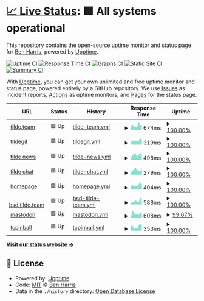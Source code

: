 # [📈 Live Status](https://benharri.github.io/upptime): <!--live status--> **🟩 All systems operational**

This repository contains the open-source uptime monitor and status page for [Ben Harris](https://benharri.org/), powered by [Upptime](https://github.com/upptime/upptime).

[![Uptime CI](https://github.com/benharri/upptime/workflows/Uptime%20CI/badge.svg)](https://github.com/benharri/upptime/actions?query=workflow%3A%22Uptime+CI%22)
[![Response Time CI](https://github.com/benharri/upptime/workflows/Response%20Time%20CI/badge.svg)](https://github.com/benharri/upptime/actions?query=workflow%3A%22Response+Time+CI%22)
[![Graphs CI](https://github.com/benharri/upptime/workflows/Graphs%20CI/badge.svg)](https://github.com/benharri/upptime/actions?query=workflow%3A%22Graphs+CI%22)
[![Static Site CI](https://github.com/benharri/upptime/workflows/Static%20Site%20CI/badge.svg)](https://github.com/benharri/upptime/actions?query=workflow%3A%22Static+Site+CI%22)
[![Summary CI](https://github.com/benharri/upptime/workflows/Summary%20CI/badge.svg)](https://github.com/benharri/upptime/actions?query=workflow%3A%22Summary+CI%22)

With [Upptime](https://upptime.js.org), you can get your own unlimited and free uptime monitor and status page, powered entirely by a GitHub repository. We use [Issues](https://github.com/benharri/upptime/issues) as incident reports, [Actions](https://github.com/benharri/upptime/actions) as uptime monitors, and [Pages](https://benharri.github.io/upptime) for the status page.

<!--start: status pages-->
<!-- This summary is generated by Upptime (https://github.com/upptime/upptime) -->
<!-- Do not edit this manually, your changes will be overwritten -->
<!-- prettier-ignore -->
| URL | Status | History | Response Time | Uptime |
| --- | ------ | ------- | ------------- | ------ |
| <img alt="" src="https://icons.duckduckgo.com/ip3/tilde.team.ico" height="13"> [tilde.team](https://tilde.team) | 🟩 Up | [tilde-team.yml](https://github.com/benharri/upptime/commits/HEAD/history/tilde-team.yml) | <details><summary><img alt="Response time graph" src="./graphs/tilde-team/response-time-week.png" height="20"> 674ms</summary><br><a href="https://benharri.github.io/upptime/history/tilde-team"><img alt="Response time 459" src="https://img.shields.io/endpoint?url=https%3A%2F%2Fraw.githubusercontent.com%2Fbenharri%2Fupptime%2FHEAD%2Fapi%2Ftilde-team%2Fresponse-time.json"></a><br><a href="https://benharri.github.io/upptime/history/tilde-team"><img alt="24-hour response time 578" src="https://img.shields.io/endpoint?url=https%3A%2F%2Fraw.githubusercontent.com%2Fbenharri%2Fupptime%2FHEAD%2Fapi%2Ftilde-team%2Fresponse-time-day.json"></a><br><a href="https://benharri.github.io/upptime/history/tilde-team"><img alt="7-day response time 674" src="https://img.shields.io/endpoint?url=https%3A%2F%2Fraw.githubusercontent.com%2Fbenharri%2Fupptime%2FHEAD%2Fapi%2Ftilde-team%2Fresponse-time-week.json"></a><br><a href="https://benharri.github.io/upptime/history/tilde-team"><img alt="30-day response time 538" src="https://img.shields.io/endpoint?url=https%3A%2F%2Fraw.githubusercontent.com%2Fbenharri%2Fupptime%2FHEAD%2Fapi%2Ftilde-team%2Fresponse-time-month.json"></a><br><a href="https://benharri.github.io/upptime/history/tilde-team"><img alt="1-year response time 473" src="https://img.shields.io/endpoint?url=https%3A%2F%2Fraw.githubusercontent.com%2Fbenharri%2Fupptime%2FHEAD%2Fapi%2Ftilde-team%2Fresponse-time-year.json"></a></details> | <details><summary><a href="https://benharri.github.io/upptime/history/tilde-team">100.00%</a></summary><a href="https://benharri.github.io/upptime/history/tilde-team"><img alt="All-time uptime 99.96%" src="https://img.shields.io/endpoint?url=https%3A%2F%2Fraw.githubusercontent.com%2Fbenharri%2Fupptime%2FHEAD%2Fapi%2Ftilde-team%2Fuptime.json"></a><br><a href="https://benharri.github.io/upptime/history/tilde-team"><img alt="24-hour uptime 100.00%" src="https://img.shields.io/endpoint?url=https%3A%2F%2Fraw.githubusercontent.com%2Fbenharri%2Fupptime%2FHEAD%2Fapi%2Ftilde-team%2Fuptime-day.json"></a><br><a href="https://benharri.github.io/upptime/history/tilde-team"><img alt="7-day uptime 100.00%" src="https://img.shields.io/endpoint?url=https%3A%2F%2Fraw.githubusercontent.com%2Fbenharri%2Fupptime%2FHEAD%2Fapi%2Ftilde-team%2Fuptime-week.json"></a><br><a href="https://benharri.github.io/upptime/history/tilde-team"><img alt="30-day uptime 100.00%" src="https://img.shields.io/endpoint?url=https%3A%2F%2Fraw.githubusercontent.com%2Fbenharri%2Fupptime%2FHEAD%2Fapi%2Ftilde-team%2Fuptime-month.json"></a><br><a href="https://benharri.github.io/upptime/history/tilde-team"><img alt="1-year uptime 99.95%" src="https://img.shields.io/endpoint?url=https%3A%2F%2Fraw.githubusercontent.com%2Fbenharri%2Fupptime%2FHEAD%2Fapi%2Ftilde-team%2Fuptime-year.json"></a></details>
| <img alt="" src="https://icons.duckduckgo.com/ip3/tildegit.org.ico" height="13"> [tildegit](https://tildegit.org) | 🟩 Up | [tildegit.yml](https://github.com/benharri/upptime/commits/HEAD/history/tildegit.yml) | <details><summary><img alt="Response time graph" src="./graphs/tildegit/response-time-week.png" height="20"> 319ms</summary><br><a href="https://benharri.github.io/upptime/history/tildegit"><img alt="Response time 318" src="https://img.shields.io/endpoint?url=https%3A%2F%2Fraw.githubusercontent.com%2Fbenharri%2Fupptime%2FHEAD%2Fapi%2Ftildegit%2Fresponse-time.json"></a><br><a href="https://benharri.github.io/upptime/history/tildegit"><img alt="24-hour response time 285" src="https://img.shields.io/endpoint?url=https%3A%2F%2Fraw.githubusercontent.com%2Fbenharri%2Fupptime%2FHEAD%2Fapi%2Ftildegit%2Fresponse-time-day.json"></a><br><a href="https://benharri.github.io/upptime/history/tildegit"><img alt="7-day response time 319" src="https://img.shields.io/endpoint?url=https%3A%2F%2Fraw.githubusercontent.com%2Fbenharri%2Fupptime%2FHEAD%2Fapi%2Ftildegit%2Fresponse-time-week.json"></a><br><a href="https://benharri.github.io/upptime/history/tildegit"><img alt="30-day response time 332" src="https://img.shields.io/endpoint?url=https%3A%2F%2Fraw.githubusercontent.com%2Fbenharri%2Fupptime%2FHEAD%2Fapi%2Ftildegit%2Fresponse-time-month.json"></a><br><a href="https://benharri.github.io/upptime/history/tildegit"><img alt="1-year response time 327" src="https://img.shields.io/endpoint?url=https%3A%2F%2Fraw.githubusercontent.com%2Fbenharri%2Fupptime%2FHEAD%2Fapi%2Ftildegit%2Fresponse-time-year.json"></a></details> | <details><summary><a href="https://benharri.github.io/upptime/history/tildegit">100.00%</a></summary><a href="https://benharri.github.io/upptime/history/tildegit"><img alt="All-time uptime 99.95%" src="https://img.shields.io/endpoint?url=https%3A%2F%2Fraw.githubusercontent.com%2Fbenharri%2Fupptime%2FHEAD%2Fapi%2Ftildegit%2Fuptime.json"></a><br><a href="https://benharri.github.io/upptime/history/tildegit"><img alt="24-hour uptime 100.00%" src="https://img.shields.io/endpoint?url=https%3A%2F%2Fraw.githubusercontent.com%2Fbenharri%2Fupptime%2FHEAD%2Fapi%2Ftildegit%2Fuptime-day.json"></a><br><a href="https://benharri.github.io/upptime/history/tildegit"><img alt="7-day uptime 100.00%" src="https://img.shields.io/endpoint?url=https%3A%2F%2Fraw.githubusercontent.com%2Fbenharri%2Fupptime%2FHEAD%2Fapi%2Ftildegit%2Fuptime-week.json"></a><br><a href="https://benharri.github.io/upptime/history/tildegit"><img alt="30-day uptime 99.96%" src="https://img.shields.io/endpoint?url=https%3A%2F%2Fraw.githubusercontent.com%2Fbenharri%2Fupptime%2FHEAD%2Fapi%2Ftildegit%2Fuptime-month.json"></a><br><a href="https://benharri.github.io/upptime/history/tildegit"><img alt="1-year uptime 99.92%" src="https://img.shields.io/endpoint?url=https%3A%2F%2Fraw.githubusercontent.com%2Fbenharri%2Fupptime%2FHEAD%2Fapi%2Ftildegit%2Fuptime-year.json"></a></details>
| <img alt="" src="https://icons.duckduckgo.com/ip3/tilde.news.ico" height="13"> [tilde news](https://tilde.news) | 🟩 Up | [tilde-news.yml](https://github.com/benharri/upptime/commits/HEAD/history/tilde-news.yml) | <details><summary><img alt="Response time graph" src="./graphs/tilde-news/response-time-week.png" height="20"> 498ms</summary><br><a href="https://benharri.github.io/upptime/history/tilde-news"><img alt="Response time 419" src="https://img.shields.io/endpoint?url=https%3A%2F%2Fraw.githubusercontent.com%2Fbenharri%2Fupptime%2FHEAD%2Fapi%2Ftilde-news%2Fresponse-time.json"></a><br><a href="https://benharri.github.io/upptime/history/tilde-news"><img alt="24-hour response time 335" src="https://img.shields.io/endpoint?url=https%3A%2F%2Fraw.githubusercontent.com%2Fbenharri%2Fupptime%2FHEAD%2Fapi%2Ftilde-news%2Fresponse-time-day.json"></a><br><a href="https://benharri.github.io/upptime/history/tilde-news"><img alt="7-day response time 498" src="https://img.shields.io/endpoint?url=https%3A%2F%2Fraw.githubusercontent.com%2Fbenharri%2Fupptime%2FHEAD%2Fapi%2Ftilde-news%2Fresponse-time-week.json"></a><br><a href="https://benharri.github.io/upptime/history/tilde-news"><img alt="30-day response time 475" src="https://img.shields.io/endpoint?url=https%3A%2F%2Fraw.githubusercontent.com%2Fbenharri%2Fupptime%2FHEAD%2Fapi%2Ftilde-news%2Fresponse-time-month.json"></a><br><a href="https://benharri.github.io/upptime/history/tilde-news"><img alt="1-year response time 428" src="https://img.shields.io/endpoint?url=https%3A%2F%2Fraw.githubusercontent.com%2Fbenharri%2Fupptime%2FHEAD%2Fapi%2Ftilde-news%2Fresponse-time-year.json"></a></details> | <details><summary><a href="https://benharri.github.io/upptime/history/tilde-news">100.00%</a></summary><a href="https://benharri.github.io/upptime/history/tilde-news"><img alt="All-time uptime 99.35%" src="https://img.shields.io/endpoint?url=https%3A%2F%2Fraw.githubusercontent.com%2Fbenharri%2Fupptime%2FHEAD%2Fapi%2Ftilde-news%2Fuptime.json"></a><br><a href="https://benharri.github.io/upptime/history/tilde-news"><img alt="24-hour uptime 100.00%" src="https://img.shields.io/endpoint?url=https%3A%2F%2Fraw.githubusercontent.com%2Fbenharri%2Fupptime%2FHEAD%2Fapi%2Ftilde-news%2Fuptime-day.json"></a><br><a href="https://benharri.github.io/upptime/history/tilde-news"><img alt="7-day uptime 100.00%" src="https://img.shields.io/endpoint?url=https%3A%2F%2Fraw.githubusercontent.com%2Fbenharri%2Fupptime%2FHEAD%2Fapi%2Ftilde-news%2Fuptime-week.json"></a><br><a href="https://benharri.github.io/upptime/history/tilde-news"><img alt="30-day uptime 100.00%" src="https://img.shields.io/endpoint?url=https%3A%2F%2Fraw.githubusercontent.com%2Fbenharri%2Fupptime%2FHEAD%2Fapi%2Ftilde-news%2Fuptime-month.json"></a><br><a href="https://benharri.github.io/upptime/history/tilde-news"><img alt="1-year uptime 99.21%" src="https://img.shields.io/endpoint?url=https%3A%2F%2Fraw.githubusercontent.com%2Fbenharri%2Fupptime%2FHEAD%2Fapi%2Ftilde-news%2Fuptime-year.json"></a></details>
| <img alt="" src="https://icons.duckduckgo.com/ip3/tilde.chat.ico" height="13"> [tilde chat](https://tilde.chat) | 🟩 Up | [tilde-chat.yml](https://github.com/benharri/upptime/commits/HEAD/history/tilde-chat.yml) | <details><summary><img alt="Response time graph" src="./graphs/tilde-chat/response-time-week.png" height="20"> 279ms</summary><br><a href="https://benharri.github.io/upptime/history/tilde-chat"><img alt="Response time 226" src="https://img.shields.io/endpoint?url=https%3A%2F%2Fraw.githubusercontent.com%2Fbenharri%2Fupptime%2FHEAD%2Fapi%2Ftilde-chat%2Fresponse-time.json"></a><br><a href="https://benharri.github.io/upptime/history/tilde-chat"><img alt="24-hour response time 158" src="https://img.shields.io/endpoint?url=https%3A%2F%2Fraw.githubusercontent.com%2Fbenharri%2Fupptime%2FHEAD%2Fapi%2Ftilde-chat%2Fresponse-time-day.json"></a><br><a href="https://benharri.github.io/upptime/history/tilde-chat"><img alt="7-day response time 279" src="https://img.shields.io/endpoint?url=https%3A%2F%2Fraw.githubusercontent.com%2Fbenharri%2Fupptime%2FHEAD%2Fapi%2Ftilde-chat%2Fresponse-time-week.json"></a><br><a href="https://benharri.github.io/upptime/history/tilde-chat"><img alt="30-day response time 249" src="https://img.shields.io/endpoint?url=https%3A%2F%2Fraw.githubusercontent.com%2Fbenharri%2Fupptime%2FHEAD%2Fapi%2Ftilde-chat%2Fresponse-time-month.json"></a><br><a href="https://benharri.github.io/upptime/history/tilde-chat"><img alt="1-year response time 236" src="https://img.shields.io/endpoint?url=https%3A%2F%2Fraw.githubusercontent.com%2Fbenharri%2Fupptime%2FHEAD%2Fapi%2Ftilde-chat%2Fresponse-time-year.json"></a></details> | <details><summary><a href="https://benharri.github.io/upptime/history/tilde-chat">100.00%</a></summary><a href="https://benharri.github.io/upptime/history/tilde-chat"><img alt="All-time uptime 99.72%" src="https://img.shields.io/endpoint?url=https%3A%2F%2Fraw.githubusercontent.com%2Fbenharri%2Fupptime%2FHEAD%2Fapi%2Ftilde-chat%2Fuptime.json"></a><br><a href="https://benharri.github.io/upptime/history/tilde-chat"><img alt="24-hour uptime 100.00%" src="https://img.shields.io/endpoint?url=https%3A%2F%2Fraw.githubusercontent.com%2Fbenharri%2Fupptime%2FHEAD%2Fapi%2Ftilde-chat%2Fuptime-day.json"></a><br><a href="https://benharri.github.io/upptime/history/tilde-chat"><img alt="7-day uptime 100.00%" src="https://img.shields.io/endpoint?url=https%3A%2F%2Fraw.githubusercontent.com%2Fbenharri%2Fupptime%2FHEAD%2Fapi%2Ftilde-chat%2Fuptime-week.json"></a><br><a href="https://benharri.github.io/upptime/history/tilde-chat"><img alt="30-day uptime 99.41%" src="https://img.shields.io/endpoint?url=https%3A%2F%2Fraw.githubusercontent.com%2Fbenharri%2Fupptime%2FHEAD%2Fapi%2Ftilde-chat%2Fuptime-month.json"></a><br><a href="https://benharri.github.io/upptime/history/tilde-chat"><img alt="1-year uptime 99.83%" src="https://img.shields.io/endpoint?url=https%3A%2F%2Fraw.githubusercontent.com%2Fbenharri%2Fupptime%2FHEAD%2Fapi%2Ftilde-chat%2Fuptime-year.json"></a></details>
| <img alt="" src="https://icons.duckduckgo.com/ip3/benharri.org.ico" height="13"> [homepage](https://benharri.org) | 🟩 Up | [homepage.yml](https://github.com/benharri/upptime/commits/HEAD/history/homepage.yml) | <details><summary><img alt="Response time graph" src="./graphs/homepage/response-time-week.png" height="20"> 404ms</summary><br><a href="https://benharri.github.io/upptime/history/homepage"><img alt="Response time 400" src="https://img.shields.io/endpoint?url=https%3A%2F%2Fraw.githubusercontent.com%2Fbenharri%2Fupptime%2FHEAD%2Fapi%2Fhomepage%2Fresponse-time.json"></a><br><a href="https://benharri.github.io/upptime/history/homepage"><img alt="24-hour response time 399" src="https://img.shields.io/endpoint?url=https%3A%2F%2Fraw.githubusercontent.com%2Fbenharri%2Fupptime%2FHEAD%2Fapi%2Fhomepage%2Fresponse-time-day.json"></a><br><a href="https://benharri.github.io/upptime/history/homepage"><img alt="7-day response time 404" src="https://img.shields.io/endpoint?url=https%3A%2F%2Fraw.githubusercontent.com%2Fbenharri%2Fupptime%2FHEAD%2Fapi%2Fhomepage%2Fresponse-time-week.json"></a><br><a href="https://benharri.github.io/upptime/history/homepage"><img alt="30-day response time 522" src="https://img.shields.io/endpoint?url=https%3A%2F%2Fraw.githubusercontent.com%2Fbenharri%2Fupptime%2FHEAD%2Fapi%2Fhomepage%2Fresponse-time-month.json"></a><br><a href="https://benharri.github.io/upptime/history/homepage"><img alt="1-year response time 401" src="https://img.shields.io/endpoint?url=https%3A%2F%2Fraw.githubusercontent.com%2Fbenharri%2Fupptime%2FHEAD%2Fapi%2Fhomepage%2Fresponse-time-year.json"></a></details> | <details><summary><a href="https://benharri.github.io/upptime/history/homepage">100.00%</a></summary><a href="https://benharri.github.io/upptime/history/homepage"><img alt="All-time uptime 99.88%" src="https://img.shields.io/endpoint?url=https%3A%2F%2Fraw.githubusercontent.com%2Fbenharri%2Fupptime%2FHEAD%2Fapi%2Fhomepage%2Fuptime.json"></a><br><a href="https://benharri.github.io/upptime/history/homepage"><img alt="24-hour uptime 100.00%" src="https://img.shields.io/endpoint?url=https%3A%2F%2Fraw.githubusercontent.com%2Fbenharri%2Fupptime%2FHEAD%2Fapi%2Fhomepage%2Fuptime-day.json"></a><br><a href="https://benharri.github.io/upptime/history/homepage"><img alt="7-day uptime 100.00%" src="https://img.shields.io/endpoint?url=https%3A%2F%2Fraw.githubusercontent.com%2Fbenharri%2Fupptime%2FHEAD%2Fapi%2Fhomepage%2Fuptime-week.json"></a><br><a href="https://benharri.github.io/upptime/history/homepage"><img alt="30-day uptime 100.00%" src="https://img.shields.io/endpoint?url=https%3A%2F%2Fraw.githubusercontent.com%2Fbenharri%2Fupptime%2FHEAD%2Fapi%2Fhomepage%2Fuptime-month.json"></a><br><a href="https://benharri.github.io/upptime/history/homepage"><img alt="1-year uptime 99.79%" src="https://img.shields.io/endpoint?url=https%3A%2F%2Fraw.githubusercontent.com%2Fbenharri%2Fupptime%2FHEAD%2Fapi%2Fhomepage%2Fuptime-year.json"></a></details>
| <img alt="" src="https://icons.duckduckgo.com/ip3/bsd.tilde.team.ico" height="13"> [bsd.tilde.team](https://bsd.tilde.team) | 🟩 Up | [bsd-tilde-team.yml](https://github.com/benharri/upptime/commits/HEAD/history/bsd-tilde-team.yml) | <details><summary><img alt="Response time graph" src="./graphs/bsd-tilde-team/response-time-week.png" height="20"> 588ms</summary><br><a href="https://benharri.github.io/upptime/history/bsd-tilde-team"><img alt="Response time 560" src="https://img.shields.io/endpoint?url=https%3A%2F%2Fraw.githubusercontent.com%2Fbenharri%2Fupptime%2FHEAD%2Fapi%2Fbsd-tilde-team%2Fresponse-time.json"></a><br><a href="https://benharri.github.io/upptime/history/bsd-tilde-team"><img alt="24-hour response time 566" src="https://img.shields.io/endpoint?url=https%3A%2F%2Fraw.githubusercontent.com%2Fbenharri%2Fupptime%2FHEAD%2Fapi%2Fbsd-tilde-team%2Fresponse-time-day.json"></a><br><a href="https://benharri.github.io/upptime/history/bsd-tilde-team"><img alt="7-day response time 588" src="https://img.shields.io/endpoint?url=https%3A%2F%2Fraw.githubusercontent.com%2Fbenharri%2Fupptime%2FHEAD%2Fapi%2Fbsd-tilde-team%2Fresponse-time-week.json"></a><br><a href="https://benharri.github.io/upptime/history/bsd-tilde-team"><img alt="30-day response time 493" src="https://img.shields.io/endpoint?url=https%3A%2F%2Fraw.githubusercontent.com%2Fbenharri%2Fupptime%2FHEAD%2Fapi%2Fbsd-tilde-team%2Fresponse-time-month.json"></a><br><a href="https://benharri.github.io/upptime/history/bsd-tilde-team"><img alt="1-year response time 555" src="https://img.shields.io/endpoint?url=https%3A%2F%2Fraw.githubusercontent.com%2Fbenharri%2Fupptime%2FHEAD%2Fapi%2Fbsd-tilde-team%2Fresponse-time-year.json"></a></details> | <details><summary><a href="https://benharri.github.io/upptime/history/bsd-tilde-team">100.00%</a></summary><a href="https://benharri.github.io/upptime/history/bsd-tilde-team"><img alt="All-time uptime 99.98%" src="https://img.shields.io/endpoint?url=https%3A%2F%2Fraw.githubusercontent.com%2Fbenharri%2Fupptime%2FHEAD%2Fapi%2Fbsd-tilde-team%2Fuptime.json"></a><br><a href="https://benharri.github.io/upptime/history/bsd-tilde-team"><img alt="24-hour uptime 100.00%" src="https://img.shields.io/endpoint?url=https%3A%2F%2Fraw.githubusercontent.com%2Fbenharri%2Fupptime%2FHEAD%2Fapi%2Fbsd-tilde-team%2Fuptime-day.json"></a><br><a href="https://benharri.github.io/upptime/history/bsd-tilde-team"><img alt="7-day uptime 100.00%" src="https://img.shields.io/endpoint?url=https%3A%2F%2Fraw.githubusercontent.com%2Fbenharri%2Fupptime%2FHEAD%2Fapi%2Fbsd-tilde-team%2Fuptime-week.json"></a><br><a href="https://benharri.github.io/upptime/history/bsd-tilde-team"><img alt="30-day uptime 99.70%" src="https://img.shields.io/endpoint?url=https%3A%2F%2Fraw.githubusercontent.com%2Fbenharri%2Fupptime%2FHEAD%2Fapi%2Fbsd-tilde-team%2Fuptime-month.json"></a><br><a href="https://benharri.github.io/upptime/history/bsd-tilde-team"><img alt="1-year uptime 99.97%" src="https://img.shields.io/endpoint?url=https%3A%2F%2Fraw.githubusercontent.com%2Fbenharri%2Fupptime%2FHEAD%2Fapi%2Fbsd-tilde-team%2Fuptime-year.json"></a></details>
| <img alt="" src="https://icons.duckduckgo.com/ip3/tilde.zone.ico" height="13"> [mastodon](https://tilde.zone) | 🟩 Up | [mastodon.yml](https://github.com/benharri/upptime/commits/HEAD/history/mastodon.yml) | <details><summary><img alt="Response time graph" src="./graphs/mastodon/response-time-week.png" height="20"> 608ms</summary><br><a href="https://benharri.github.io/upptime/history/mastodon"><img alt="Response time 575" src="https://img.shields.io/endpoint?url=https%3A%2F%2Fraw.githubusercontent.com%2Fbenharri%2Fupptime%2FHEAD%2Fapi%2Fmastodon%2Fresponse-time.json"></a><br><a href="https://benharri.github.io/upptime/history/mastodon"><img alt="24-hour response time 526" src="https://img.shields.io/endpoint?url=https%3A%2F%2Fraw.githubusercontent.com%2Fbenharri%2Fupptime%2FHEAD%2Fapi%2Fmastodon%2Fresponse-time-day.json"></a><br><a href="https://benharri.github.io/upptime/history/mastodon"><img alt="7-day response time 608" src="https://img.shields.io/endpoint?url=https%3A%2F%2Fraw.githubusercontent.com%2Fbenharri%2Fupptime%2FHEAD%2Fapi%2Fmastodon%2Fresponse-time-week.json"></a><br><a href="https://benharri.github.io/upptime/history/mastodon"><img alt="30-day response time 581" src="https://img.shields.io/endpoint?url=https%3A%2F%2Fraw.githubusercontent.com%2Fbenharri%2Fupptime%2FHEAD%2Fapi%2Fmastodon%2Fresponse-time-month.json"></a><br><a href="https://benharri.github.io/upptime/history/mastodon"><img alt="1-year response time 566" src="https://img.shields.io/endpoint?url=https%3A%2F%2Fraw.githubusercontent.com%2Fbenharri%2Fupptime%2FHEAD%2Fapi%2Fmastodon%2Fresponse-time-year.json"></a></details> | <details><summary><a href="https://benharri.github.io/upptime/history/mastodon">99.67%</a></summary><a href="https://benharri.github.io/upptime/history/mastodon"><img alt="All-time uptime 99.76%" src="https://img.shields.io/endpoint?url=https%3A%2F%2Fraw.githubusercontent.com%2Fbenharri%2Fupptime%2FHEAD%2Fapi%2Fmastodon%2Fuptime.json"></a><br><a href="https://benharri.github.io/upptime/history/mastodon"><img alt="24-hour uptime 100.00%" src="https://img.shields.io/endpoint?url=https%3A%2F%2Fraw.githubusercontent.com%2Fbenharri%2Fupptime%2FHEAD%2Fapi%2Fmastodon%2Fuptime-day.json"></a><br><a href="https://benharri.github.io/upptime/history/mastodon"><img alt="7-day uptime 99.67%" src="https://img.shields.io/endpoint?url=https%3A%2F%2Fraw.githubusercontent.com%2Fbenharri%2Fupptime%2FHEAD%2Fapi%2Fmastodon%2Fuptime-week.json"></a><br><a href="https://benharri.github.io/upptime/history/mastodon"><img alt="30-day uptime 99.52%" src="https://img.shields.io/endpoint?url=https%3A%2F%2Fraw.githubusercontent.com%2Fbenharri%2Fupptime%2FHEAD%2Fapi%2Fmastodon%2Fuptime-month.json"></a><br><a href="https://benharri.github.io/upptime/history/mastodon"><img alt="1-year uptime 99.87%" src="https://img.shields.io/endpoint?url=https%3A%2F%2Fraw.githubusercontent.com%2Fbenharri%2Fupptime%2FHEAD%2Fapi%2Fmastodon%2Fuptime-year.json"></a></details>
| <img alt="" src="https://icons.duckduckgo.com/ip3/tcpinball.org.ico" height="13"> [tcpinball](https://tcpinball.org) | 🟩 Up | [tcpinball.yml](https://github.com/benharri/upptime/commits/HEAD/history/tcpinball.yml) | <details><summary><img alt="Response time graph" src="./graphs/tcpinball/response-time-week.png" height="20"> 353ms</summary><br><a href="https://benharri.github.io/upptime/history/tcpinball"><img alt="Response time 455" src="https://img.shields.io/endpoint?url=https%3A%2F%2Fraw.githubusercontent.com%2Fbenharri%2Fupptime%2FHEAD%2Fapi%2Ftcpinball%2Fresponse-time.json"></a><br><a href="https://benharri.github.io/upptime/history/tcpinball"><img alt="24-hour response time 439" src="https://img.shields.io/endpoint?url=https%3A%2F%2Fraw.githubusercontent.com%2Fbenharri%2Fupptime%2FHEAD%2Fapi%2Ftcpinball%2Fresponse-time-day.json"></a><br><a href="https://benharri.github.io/upptime/history/tcpinball"><img alt="7-day response time 353" src="https://img.shields.io/endpoint?url=https%3A%2F%2Fraw.githubusercontent.com%2Fbenharri%2Fupptime%2FHEAD%2Fapi%2Ftcpinball%2Fresponse-time-week.json"></a><br><a href="https://benharri.github.io/upptime/history/tcpinball"><img alt="30-day response time 438" src="https://img.shields.io/endpoint?url=https%3A%2F%2Fraw.githubusercontent.com%2Fbenharri%2Fupptime%2FHEAD%2Fapi%2Ftcpinball%2Fresponse-time-month.json"></a><br><a href="https://benharri.github.io/upptime/history/tcpinball"><img alt="1-year response time 455" src="https://img.shields.io/endpoint?url=https%3A%2F%2Fraw.githubusercontent.com%2Fbenharri%2Fupptime%2FHEAD%2Fapi%2Ftcpinball%2Fresponse-time-year.json"></a></details> | <details><summary><a href="https://benharri.github.io/upptime/history/tcpinball">100.00%</a></summary><a href="https://benharri.github.io/upptime/history/tcpinball"><img alt="All-time uptime 99.64%" src="https://img.shields.io/endpoint?url=https%3A%2F%2Fraw.githubusercontent.com%2Fbenharri%2Fupptime%2FHEAD%2Fapi%2Ftcpinball%2Fuptime.json"></a><br><a href="https://benharri.github.io/upptime/history/tcpinball"><img alt="24-hour uptime 100.00%" src="https://img.shields.io/endpoint?url=https%3A%2F%2Fraw.githubusercontent.com%2Fbenharri%2Fupptime%2FHEAD%2Fapi%2Ftcpinball%2Fuptime-day.json"></a><br><a href="https://benharri.github.io/upptime/history/tcpinball"><img alt="7-day uptime 100.00%" src="https://img.shields.io/endpoint?url=https%3A%2F%2Fraw.githubusercontent.com%2Fbenharri%2Fupptime%2FHEAD%2Fapi%2Ftcpinball%2Fuptime-week.json"></a><br><a href="https://benharri.github.io/upptime/history/tcpinball"><img alt="30-day uptime 100.00%" src="https://img.shields.io/endpoint?url=https%3A%2F%2Fraw.githubusercontent.com%2Fbenharri%2Fupptime%2FHEAD%2Fapi%2Ftcpinball%2Fuptime-month.json"></a><br><a href="https://benharri.github.io/upptime/history/tcpinball"><img alt="1-year uptime 99.64%" src="https://img.shields.io/endpoint?url=https%3A%2F%2Fraw.githubusercontent.com%2Fbenharri%2Fupptime%2FHEAD%2Fapi%2Ftcpinball%2Fuptime-year.json"></a></details>

<!--end: status pages-->

[**Visit our status website →**](https://benharri.github.io/upptime)

## 📄 License

- Powered by: [Upptime](https://github.com/upptime/upptime)
- Code: [MIT](./LICENSE) © [Ben Harris](https://benharr.is/)
- Data in the `./history` directory: [Open Database License](https://opendatacommons.org/licenses/odbl/1-0/)
